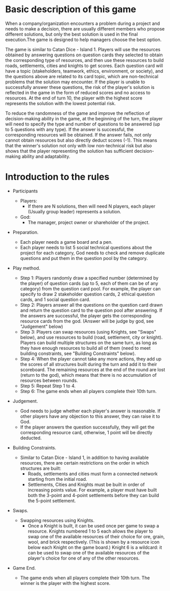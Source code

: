 # Basic description of this game

When a company/organization encounters a problem during a project and needs to make a decision, there are usually different members who propose different solutions, but only the best solution is used in the final execution.The game is designed to help managers choose the best option. 

The game is similar to Catan Dice - Island 1. Players will use the resources obtained by answering questions on question cards they selected to obtain the corresponding type of resources, and then use these resources to build roads, settlements, cities and knights to get scores. Each question card will have a topic (stakeholders, teamwork, ethics, environment, or society), and the questions above are related to its card topic, which are non-technical problems that the solution may encounter. If the player is unable to successfully answer these questions, the risk of the player's solution is reflected in the game in the form of reduced scores and no access to resources. At the end of turn 10, the player with the highest score represents the solution with the lowest potential risk.

To reduce the randomness of the game and improve the reflection of decision-making ability in the game, at the beginning of the turn, the player will need to specify the type and number of questions to be answered (up to 5 questions with any type). If the answer is successful, the corresponding resources will be obtained. If the answer fails, not only cannot obtain resources but also directly deduct scores (-1). This means that the winner's solution not only with low non-technical risk but also shows that the player representing the solution has sufficient decision-making ability and adaptability.

# Introduction to the rules

- Participants
  - Players:
    - If there are N solutions, then will need N players, each player (Usually group leader) represents a solution.
  - God:
    - The manager, project owner or shareholder of the project.

- Preparation.
  - Each player needs a game board and a pen.
  - Each player needs to list 5 social technical questions about the project for each category, God needs to check and remove duplicate questions and put them in the question pool by the category.

- Play method.
  - Step 1: Players randomly draw a specified number (determined by the player) of question cards (up to 5, each of them can be of any category) from the question card pool. For example, the player can specify to draw 2 stakeholder question cards, 2 ethical question cards, and 1 social question card.
  - Step 2: Players answer all the questions on the question card drawn and return the question card to the question pool after answering. If the answers are successful, the player gets the corresponding resource cards from the god. (Answer will be judge by god, see "Judgement" below)
  - Step 3: Players can swap resources (using Knights, see "Swaps" below), and use resources to build (road, settlement, city or knight). Players can build multiple structures on the same turn, as long as they have enough resources to build all of them (need to meet building constraints, see "Building Constraints" below).
  - Step 4: When the player cannot take any more actions, they add up the scores of all structures built during the turn and add it to their scoreboard. The remaining resources at the end of the round are lost (return to the god), which means that there is no accumulation of resources between rounds.
  - Step 5: Repeat Step 1 to 4.
  - Step 6: The game ends when all players complete their 10th turn.

- Judgement.
  - God needs to judge whether each player's answer is reasonable. If other players have any objection to this answer, they can raise it to God.
  - If the player answers the question successfully, they will get the corresponding resource card, otherwise, 1 point will be directly deducted.

- Building Constraints.
  - Similar to Catan Dice - Island 1, in addition to having available resources, there are certain restrictions on the order in which structures are built:
    - Roads, settlements and cities must form a connected network starting from the initial road.
    - Settlements, Cities and Knights must be built in order of increasing points value. For example, a player must have built both the 3-point and 4-point settlements before they can build the 5-point settlement.

- Swaps.
  - Swapping resources using Knights.
    - Once a Knight is built, it can be used once per game to swap a resource. Knights numbered 1 to 5 each allows the player to swap one of the available resources of their choice for ore, grain, wool, and brick respectively. (This is shown by a resource icon below each Knight on the game board.) Knight 6 is a wildcard: it can be used to swap one of the available resources of the player's choice for one of any of the other resources.

- Game End.
  - The game ends when all players complete their 10th turn. The winner is the player with the highest score.
